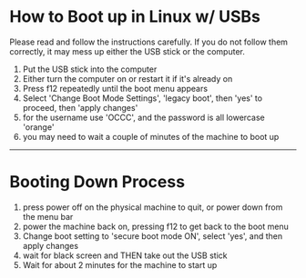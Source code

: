 # How to Boot up in Linux w/ USBs

Please read and follow the instructions carefully. If you do not follow them correctly, it may mess up either the USB stick or the computer.

1. Put the USB stick into the computer
2. Either turn the computer on or restart it if it's already on
3. Press f12 repeatedly until the boot menu appears
4. Select 'Change Boot Mode Settings', 'legacy boot', then 'yes' to proceed, then 'apply changes'
5. for the username use 'OCCC', and the password is all lowercase 'orange'
6. you may need to wait a couple of minutes of the machine to boot up

---

# Booting Down Process

1. press power off on the physical machine to quit, or power down from the menu bar
2. power the machine back on, pressing f12 to get back to the boot menu
3. Change boot setting to 'secure boot mode ON', select 'yes', and then apply changes
4. wait for black screen and THEN take out the USB stick
5. Wait for about 2 minutes for the machine to start up